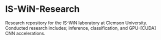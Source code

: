 # IS-WiN-Research
Research repository for the IS-WiN laboratory at Clemson University. Conducted research includes; inference, classification, and GPU-[CUDA] CNN accelerations.
